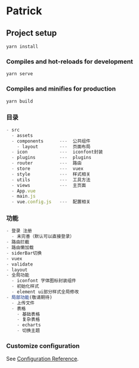 # Patrick

## Project setup
```
yarn install
```

### Compiles and hot-reloads for development
```
yarn serve
```

### Compiles and minifies for production
```
yarn build
```
### 目录
```javascript
- src
  - assets
  - components      ---  公共组件
    - layout        ---  页面布局
  - icon            ---  iconfont封装
  - plugins         ---  plugins
  - router          ---  路由
  - store           ---  vuex
  - style           ---  样式相关
  - utils           ---  工具方法
  - views           ---  主页面
  - App.vue          
  - main.js
  - vue.config.js   ---  配置相关 
```
### 功能
```javascript
- 登录 注册 
  - 未完善（默认可以直接登录）
- 路由拦截
- 路由懒加载
- siderBar切换
- vuex
- validate
- layout
- 全局功能
  - iconfont 字体图标封装组件
  - 初始化样式
  - element ui部分样式全局修改
- 局部功能(敬请期待)
  - 上传文件
  - 表格
    - 基础表格
    - 复杂表格
    - echarts
    - 切换主题
```
### Customize configuration
See [Configuration Reference](https://cli.vuejs.org/config/).
